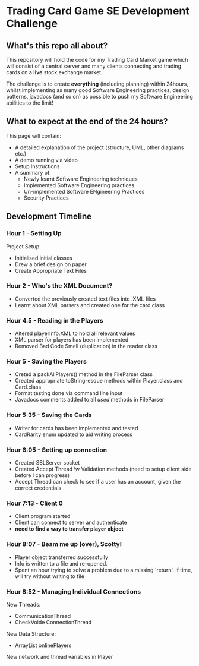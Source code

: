 # Trading Card Game SE Development Challenge

## What's this repo all about?
This repository will hold the code for my Trading Card Market game which will consist of a central cerver and many clients connecting and trading cards on a **live** stock exchange market.

The challenge is to create **everything** (including planning) within 24hours, whilst implementing as many good Software Engineering practices, design patterns, javadocs (and so on) as possible to push my Software Engineering abilities to the limit!

## What to expect at the end of the 24 hours?
This page will contain:
- A detailed explanation of the project (structure, UML, other diagrams etc.)
- A demo running via video
- Setup Instructions
- A summary of:
  - Newly learnt Software Engineering techniques
  - Implemented Software Engineering practices
  - Un-implemented Software ENgineering Practices 
  - Security Practices

## Development Timeline
### Hour 1 - Setting Up
Project Setup: 
- Initialised initial classes
- Drew a brief design on paper
- Create Appropriate Text Files 

### Hour 2 - Who's the XML Document?
- Converted the previously created text files into .XML files
- Learnt about XML parsers and created one for the card class

### Hour 4.5 - Reading in the Players
- Altered playerInfo.XML to hold all relevant values
- XML parser for players has been implemented
- Removed Bad Code Smell (duplication) in the reader class

### Hour 5 - Saving the Players
- Creted a packAllPlayers() method in the FileParser class
- Created appropriate toString-esque methods within Player.class and Card.class
- Format testing done via command line input
- Javadocs comments added to all *used* methods in FileParser

### Hour 5:35 - Saving the Cards
- Writer for cards has been implemented and tested
- CardRarity enum updated to aid writing process

### Hour 6:05 - Setting up connection
- Created SSLServer socket
- Created Accept Thread \w Validation methods (need to setup client side before I can progress)
- Accept Thread can check to see if a user has an account, given the correct credentials

### Hour 7:13 - Client 0
- Client program started
- Client can connect to server and authenticate
- **need to find a way to transfer player object**

### Hour 8:07 - Beam me up (over), Scotty!
- Player object transferred successfully
- Info is written to a file and re-opened.
- Spent an hour trying to solve a problem due to a missing 'return'. If time, will try without writing to file

### Hour 8:52 - Managing Individual Connections
New Threads:
- CommunicationThread
- CheckVoide ConnectionThread

New Data Structure:
- ArrayList<Player> onlinePlayers

New network and thread variables in Player
